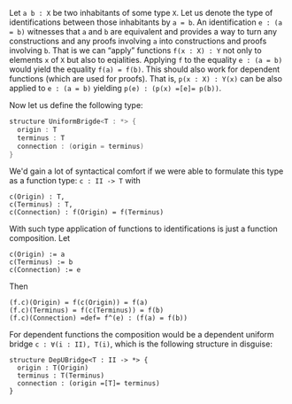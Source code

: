 

Let `a b : X` be two inhabitants of some type `X`. Let us denote the type of identifications between those inhabitants by `a = b`.
An identification `e : (a = b)` witnesses that `a` and `b` are equivalent and provides a way to turn any constructions and any proofs involving `a` into
constructions and proofs involving `b`. That is we can “apply” functions `f(x : X) : Y` not only to elements `x` of `X` but also to eqialities. Applying `f`
to the equality `e : (a = b)` would yield the equality `f(a) = f(b)`. This should also work for dependent functions (which are used for proofs). That is,
`p(x : X) : Y(x)` can be also applied to `e : (a = b)` yielding `p(e) : (p(x) =[e]= p(b))`.

Now let us define the following type:
```scala
structure UniformBrigde<T : *> {
  origin : T
  terminus : T
  connection : (origin = terminus)
}
```

We'd gain a lot of syntactical comfort if we were able to formulate this type as a function type: `c : II -> T` with
```
c(Origin) : T, 
c(Terminus) : T,
c(Connection) : f(Origin) = f(Terminus)
```

With such type application of functions to identifications is just a function composition. Let
```
c(Origin) := a
c(Terminus) := b
c(Connection) := e
```

Then
```
(f.c)(Origin) = f(c(Origin)) = f(a)
(f.c)(Terminus) = f(c(Terminus)) = f(b)
(f.c)(Connection) =def= f^(e) : (f(a) = f(b))
```

For dependent functions the composition would be a dependent uniform bridge `c : ∀(i : II), T(i)`, which is the following structure in disguise:
```
structure DepUBridge<T : II -> *> {
  origin : T(Origin)
  terminus : T(Terminus)
  connection : (origin =[T]= terminus)
}
```

